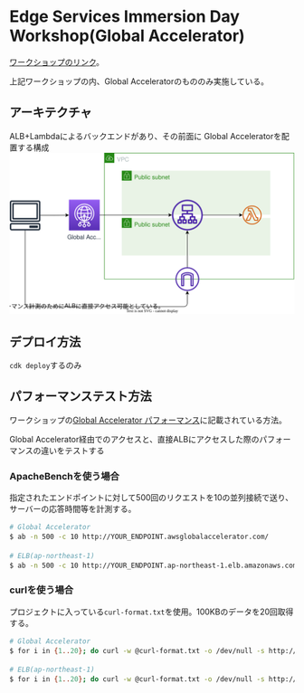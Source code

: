 # Edge Services Immersion Day Workshop(Global Accelerator)
[ワークショップのリンク](https://catalog.workshops.aws/edge-services-immersionday/ja-JP/aws-global-accelerator)。

上記ワークショップの内、Global Acceleratorのもののみ実施している。

## アーキテクチャ
ALB+Lambdaによるバックエンドがあり、その前面に Global Acceleratorを配置する構成
![](./architecture.drawio.svg)

## デプロイ方法
`cdk deploy`するのみ

## パフォーマンステスト方法
ワークショップの[Global Accelerator パフォーマンス](https://catalog.workshops.aws/edge-services-immersionday/ja-JP/aws-global-accelerator/performance)に記載されている方法。

Global Accelerator経由でのアクセスと、直接ALBにアクセスした際のパフォーマンスの違いをテストする

### ApacheBenchを使う場合
指定されたエンドポイントに対して500回のリクエストを10の並列接続で送り、サーバーの応答時間等を計測する。

```sh
# Global Accelerator
$ ab -n 500 -c 10 http://YOUR_ENDPOINT.awsglobalaccelerator.com/

# ELB(ap-northeast-1)
$ ab -n 500 -c 10 http://YOUR_ENDPOINT.ap-northeast-1.elb.amazonaws.com/
```

### curlを使う場合
プロジェクトに入っている`curl-format.txt`を使用。100KBのデータを20回取得する。

```sh
# Global Accelerator
$ for i in {1..20}; do curl -w @curl-format.txt -o /dev/null -s http://YOUR_ENDPOINT.awsglobalaccelerator.com/100KB; sleep 3; done | grep -v time_total:0

# ELB(ap-northeast-1)
$ for i in {1..20}; do curl -w @curl-format.txt -o /dev/null -s http://YOUR_ENDPOINT.ap-northeast-1.elb.amazonaws.com/100KB; sleep 3; done | grep -v time_total:0
```